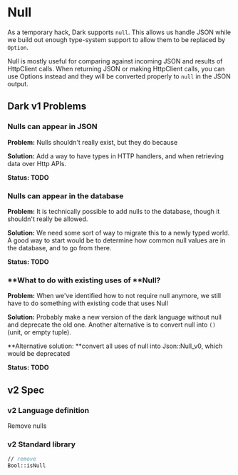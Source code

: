 # Null

As a temporary hack, Dark supports `null`. This allows us handle JSON while we build out enough type-system support to allow them to be replaced by `Option`.

Null is mostly useful for comparing against incoming JSON and results of HttpClient calls. When returning JSON or making HttpClient calls, you can use Options instead and they will be converted properly to `null` in the JSON output.

## Dark v1 Problems

### Nulls can appear in JSON

**Problem:** Nulls shouldn't really exist, but they do because

**Solution:** Add a way to have types in HTTP handlers, and when retrieving data over Http APIs.

**Status: TODO**

### Nulls can appear in the database

**Problem:** It is technically possible to add nulls to the database, though it shouldn't really be allowed.

**Solution:** We need some sort of way to migrate this to a newly typed world. A good way to start would be to determine how common null values are in the database, and to go from there.

**Status: TODO**

### **What to do with existing uses of **Null?

**Problem:** When we've identified how to not require null anymore, we still have to do something with existing code that uses Null

**Solution:** Probably make a new version of the dark language without null and deprecate the old one. Another alternative is to convert null into `()` (unit, or empty tuple).

**Alternative solution: **convert all uses of null into Json::Null_v0, which would be deprecated

**Status: TODO**

## v2 Spec

### v2 Language definition

Remove nulls

### v2 Standard library

```fsharp
// remove
Bool::isNull
```

###

###
